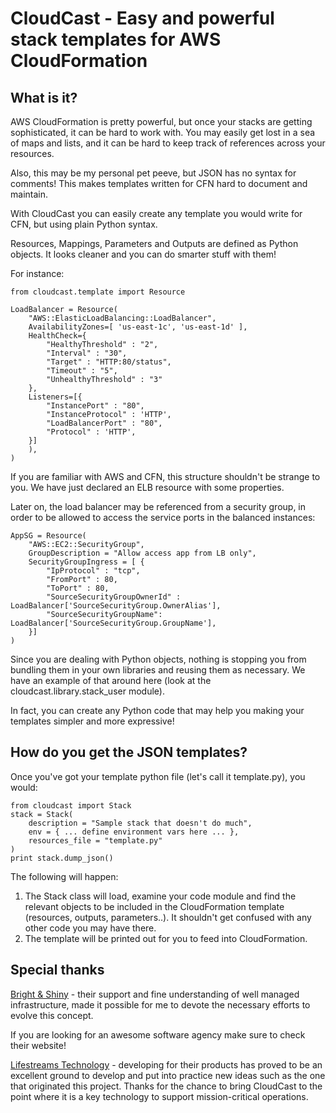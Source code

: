 CloudCast - Easy and powerful stack templates for AWS CloudFormation
====================================================================

What is it?
-----------

AWS CloudFormation is pretty powerful, but once your stacks are getting
sophisticated, it can be hard to work with. You may easily get
lost in a sea of maps and lists, and it can be hard to keep track of
references across your resources.

Also, this may be my personal pet peeve, but JSON has no syntax for comments!
This makes templates written for CFN hard to document and maintain.

With CloudCast you can easily create any template you would write for CFN, but
using plain Python syntax.

Resources, Mappings, Parameters and Outputs are defined as Python objects. It
looks cleaner and you can do smarter stuff with them!

For instance:

    from cloudcast.template import Resource

	LoadBalancer = Resource(
	    "AWS::ElasticLoadBalancing::LoadBalancer",
	    AvailabilityZones=[ 'us-east-1c', 'us-east-1d' ],
	    HealthCheck={
	        "HealthyThreshold" : "2",
	        "Interval" : "30",
	        "Target" : "HTTP:80/status",
	        "Timeout" : "5",
	        "UnhealthyThreshold" : "3"
	    },
	    Listeners=[{
	        "InstancePort" : "80",
	        "InstanceProtocol" : 'HTTP',
	        "LoadBalancerPort" : "80",
	        "Protocol" : 'HTTP',
	    }]
	    ),
	)
	
If you are familiar with AWS and CFN, this structure shouldn't be strange to you.
We have just declared an ELB resource with some properties.

Later on, the load balancer may be referenced from a security group, in order to
be allowed to access the service ports in the balanced instances:

	AppSG = Resource(
	    "AWS::EC2::SecurityGroup",
	    GroupDescription = "Allow access app from LB only",
	    SecurityGroupIngress = [ {
	        "IpProtocol" : "tcp",
	        "FromPort" : 80,
	        "ToPort" : 80,
	        "SourceSecurityGroupOwnerId" : LoadBalancer['SourceSecurityGroup.OwnerAlias'],
	        "SourceSecurityGroupName": LoadBalancer['SourceSecurityGroup.GroupName'],
	    }]
	)

Since you are dealing with Python objects, nothing is stopping you from
bundling them in your own libraries and reusing them as necessary. We have
an example of that around here (look at the cloudcast.library.stack_user module).

In fact, you can create any Python code that may help you making your
templates simpler and more expressive!

How do you get the JSON templates?
----------------------------------

Once you've got your template python file (let's call it template.py), you would:

	from cloudcast import Stack
	stack = Stack(
		description = "Sample stack that doesn't do much",
		env = { ... define environment vars here ... },
		resources_file = "template.py"
	)
	print stack.dump_json()

The following will happen:

1. The Stack class will load, examine your code module and find
the relevant objects to be included in the CloudFormation template (resources,
outputs, parameters..). It shouldn't get confused with any other code you
may have there.
2. The template will be printed out for you to feed into CloudFormation.

Special thanks
--------------

[Bright & Shiny](http://brightandshiny.com/) - their support and fine
understanding of well managed infrastructure, made it possible for me to
devote the necessary efforts to evolve this concept.

If you are looking for an awesome software agency make sure to check their
website!

[Lifestreams Technology](http://lifestreams.com/) - developing for their
products has proved to be an excellent ground to develop and put into
practice new ideas such as the one that originated this project. Thanks
for the chance to bring CloudCast to the point where it is a key technology
to support mission-critical operations.
